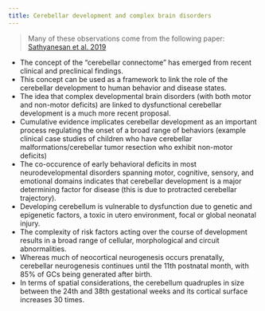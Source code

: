 ```yaml
---
title: Cerebellar development and complex brain disorders
---
```


> Many of these observations come from the following paper: [Sathyanesan et al. 2019](https://www.nature.com/articles/s41583-019-0152-2m)

* The concept of the “cerebellar connectome” has emerged from recent clinical and preclinical findings.  
* This concept can be used as a framework to link the role of the cerebellar development to human behavior and disease states.
* The idea that complex developmental brain disorders (with both motor and non-motor deficits) are linked to dysfunctional cerebellar development is a much more recent proposal. 
* Cumulative evidence implicates cerebellar development as an important process regulating the onset of a broad range of behaviors (example clinical case studies of children who have cerebellar malformations/cerebellar tumor resection who exhibit non-motor deficits)
* The co-occurence of early behavioral deficits in most neurodevelopmental disorders spanning motor, cognitive, sensory, and emotional domains indicates that cerebellar development is a major determining factor for disease (this is due to protracted cerebellar trajectory).
* Developing cerebellum is vulnerable to dysfunction due to genetic and epigenetic factors, a toxic in utero environment, focal or global neonatal injury. 
* The complexity of risk factors acting over the course of development results in a broad range of cellular, morphological and circuit abnormalities. 
* Whereas much of neocortical neurogenesis occurs prenatally, cerebellar neurogenesis continues until the 11th postnatal month, with 85% of GCs being generated after birth. 
* In terms of spatial considerations, the cerebellum quadruples in size between the 24th and 38th gestational weeks and its cortical surface increases 30 times. 
